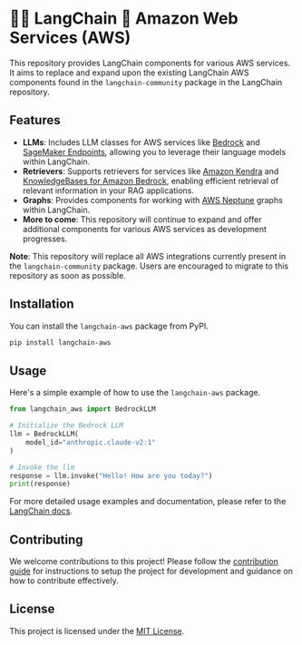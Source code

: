 # 🦜️🔗 LangChain 🤝 Amazon Web Services (AWS)

This repository provides LangChain components for various AWS services. It aims to replace and expand upon the existing LangChain AWS components found in the `langchain-community` package in the LangChain repository.

## Features

- **LLMs**: Includes LLM classes for AWS services like [Bedrock](https://aws.amazon.com/bedrock) and [SageMaker Endpoints](https://aws.amazon.com/sagemaker/deploy/), allowing you to leverage their language models within LangChain.
- **Retrievers**: Supports retrievers for services like [Amazon Kendra](https://aws.amazon.com/kendra/) and [KnowledgeBases for Amazon Bedrock](https://aws.amazon.com/bedrock/knowledge-bases/), enabling efficient retrieval of relevant information in your RAG applications.
- **Graphs**: Provides components for working with [AWS Neptune](https://aws.amazon.com/neptune/) graphs within LangChain.
- **More to come**: This repository will continue to expand and offer additional components for various AWS services as development progresses.

**Note**: This repository will replace all AWS integrations currently present in the `langchain-community` package. Users are encouraged to migrate to this repository as soon as possible.

## Installation

You can install the `langchain-aws` package from PyPI.

```bash
pip install langchain-aws
```

## Usage

Here's a simple example of how to use the `langchain-aws` package.

```python
from langchain_aws import BedrockLLM

# Initialize the Bedrock LLM
llm = BedrockLLM(
    model_id="anthropic.claude-v2:1"
)

# Invoke the llm
response = llm.invoke("Hello! How are you today?")
print(response)
```

For more detailed usage examples and documentation, please refer to the [LangChain docs](https://python.langchain.com/docs/integrations/platforms/aws/).

## Contributing

We welcome contributions to this project! Please follow the [contribution guide](https://github.com/langchain-ai/langchain-aws/blob/main/.github/CONTRIBUTING.md) for instructions to setup the project for development and guidance on how to contribute effectively.

## License

This project is licensed under the [MIT License](LICENSE).
